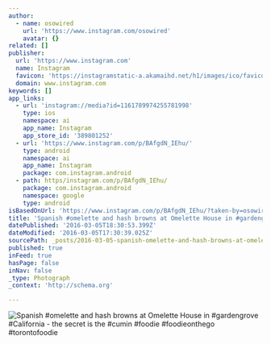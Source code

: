 ```yaml
---
author:
  - name: osowired
    url: 'https://www.instagram.com/osowired'
    avatar: {}
related: []
publisher:
  url: 'https://www.instagram.com'
  name: Instagram
  favicon: 'https://instagramstatic-a.akamaihd.net/h1/images/ico/favicon.ico/7cdab0872b15.ico'
  domain: www.instagram.com
keywords: []
app_links:
  - url: 'instagram://media?id=1161789974255781998'
    type: ios
    namespace: ai
    app_name: Instagram
    app_store_id: '389801252'
  - url: 'https://www.instagram.com/p/BAfgdN_IEhu/'
    type: android
    namespace: ai
    app_name: Instagram
    package: com.instagram.android
  - path: https/instagram.com/p/BAfgdN_IEhu/
    package: com.instagram.android
    namespace: google
    type: android
isBasedOnUrl: 'https://www.instagram.com/p/BAfgdN_IEhu/?taken-by=osowired'
title: 'Spanish #omelette and hash browns at Omelette House in #gardengrove #California - the secret is the #cumin #foodie #foodieonthego #torontofoodie'
datePublished: '2016-03-05T18:30:53.399Z'
dateModified: '2016-03-05T17:30:39.025Z'
sourcePath: _posts/2016-03-05-spanish-omelette-and-hash-browns-at-omelette-house-in-gard.md
published: true
inFeed: true
hasPage: false
inNav: false
_type: Photograph
_context: 'http://schema.org'

---
```

![Spanish &num;omelette and hash browns at Omelette House in &num;gardengrove &num;California - the secret is the &num;cumin &num;foodie &num;foodieonthego &num;torontofoodie](https://scontent.cdninstagram.com/t51.2885-15/sh0.08/e35/p640x640/12534099_1079743728736406_587925492_n.jpg?ig_cache_key=MTE2MTc4OTk3NDI1NTc4MTk5OA%3D%3D.2)